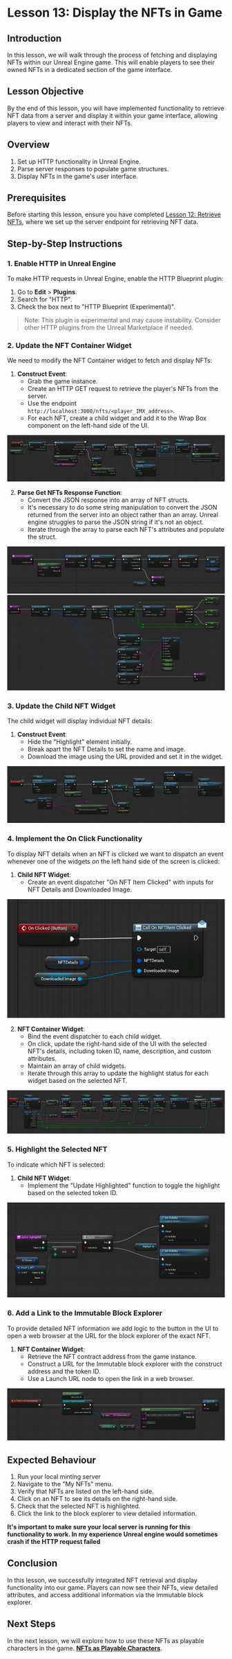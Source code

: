 # Lesson 13: Display the NFTs in Game

## Introduction

In this lesson, we will walk through the process of fetching and displaying NFTs within our Unreal Engine game. This will enable players to see their owned NFTs in a dedicated section of the game interface.

## Lesson Objective

By the end of this lesson, you will have implemented functionality to retrieve NFT data from a server and display it within your game interface, allowing players to view and interact with their NFTs.

## Overview

1. Set up HTTP functionality in Unreal Engine.
2. Parse server responses to populate game structures.
3. Display NFTs in the game's user interface.

## Prerequisites

Before starting this lesson, ensure you have completed [Lesson 12: Retrieve NFTs](../12-retrieve-nfts/README.md), where we set up the server endpoint for retrieving NFT data.

## Step-by-Step Instructions

### 1. Enable HTTP in Unreal Engine

To make HTTP requests in Unreal Engine, enable the HTTP Blueprint plugin:

1. Go to **Edit** > **Plugins**.
2. Search for "HTTP".
3. Check the box next to "HTTP Blueprint (Experimental)".

> Note: This plugin is experimental and may cause instability. Consider other HTTP plugins from the Unreal Marketplace if needed.

### 2. Update the NFT Container Widget

We need to modify the NFT Container widget to fetch and display NFTs:


1. **Construct Event**:
    - Grab the game instance.
    - Create an HTTP GET request to retrieve the player's NFTs from the server.
    - Use the endpoint `http://localhost:3000/nfts/<player_IMX_address>`.
    - For each NFT, create a child widget and add it to the Wrap Box component on the left-hand side of the UI.

![Widget on construct](./parentOnConstruct.png)

2. **Parse Get NFTs Response Function**:
    - Convert the JSON response into an array of NFT structs.
    - It's necessary to do some string manipulation to convert the JSON returned from the server into an object rather than an array. Unreal engine struggles to parse the JSON string if it's not an object.
    - Iterate through the array to parse each NFT's attributes and populate the struct.

![Parse get NFTs](./parseGetNFTs.png)
![Parse NFTs](./parseNFT.png)

### 3. Update the Child NFT Widget

The child widget will display individual NFT details:

1. **Construct Event**:
    - Hide the "Highlight" element initially.
    - Break apart the NFT Details to set the name and image.
    - Download the image using the URL provided and set it in the widget.

![Child Widget on Construct](./childNFTConstruct.png)

### 4. Implement the On Click Functionality

To display NFT details when an NFT is clicked we want to dispatch an event whenever one of the widgets on the left hand side of the screen is clicked:

1. **Child NFT Widget**:
    - Create an event dispatcher "On NFT Item Clicked" with inputs for NFT Details and Downloaded Image.

![Child widget dispatcher](./childNFTDispatcher.png)

2. **NFT Container Widget**:
    - Bind the event dispatcher to each child widget.
    - On click, update the right-hand side of the UI with the selected NFT's details, including token ID, name, description, and custom attributes.
    - Maintain an array of child widgets.
    - Iterate through this array to update the highlight status for each widget based on the selected NFT.

![Container widget on selected](./parentOnNFTSelected.png)

### 5. Highlight the Selected NFT

To indicate which NFT is selected:

1. **Child NFT Widget**:
    - Implement the "Update Highlighted" function to toggle the highlight based on the selected token ID.

![Child widget highlight](./childNFTUpdateHighlighted.png)


### 6. Add a Link to the Immutable Block Explorer

To provide detailed NFT information we add logic to the button in the UI to open a web browser at the URL for the block explorer of the exact NFT.

1. **NFT Container Widget**:
    - Retrieve the NFT contract address from the game instance.
    - Construct a URL for the Immutable block explorer with the construct address and the token ID.
    - Use a Launch URL node to open the link in a web browser.

![Block explorer link](./parentClickBlockExplorerLink.png)

## Expected Behaviour

1. Run your local minting server
2. Navigate to the "My NFTs" menu.
3. Verify that NFTs are listed on the left-hand side.
4. Click on an NFT to see its details on the right-hand side.
5. Check that the selected NFT is highlighted.
6. Click the link to the block explorer to view detailed information.

**It's important to make sure your local server is running for this functionality to work. In my experience Unreal engine would sometimes crash if the HTTP request failed**

## Conclusion

In this lesson, we successfully integrated NFT retrieval and display functionality into our game. Players can now see their NFTs, view detailed attributes, and access additional information via the Immutable block explorer.

## Next Steps

In the next lesson, we will explore how to use these NFTs as playable characters in the game. [**NFTs as Playable Characters**](../14-nfts-as-playable-characters/README.md).
